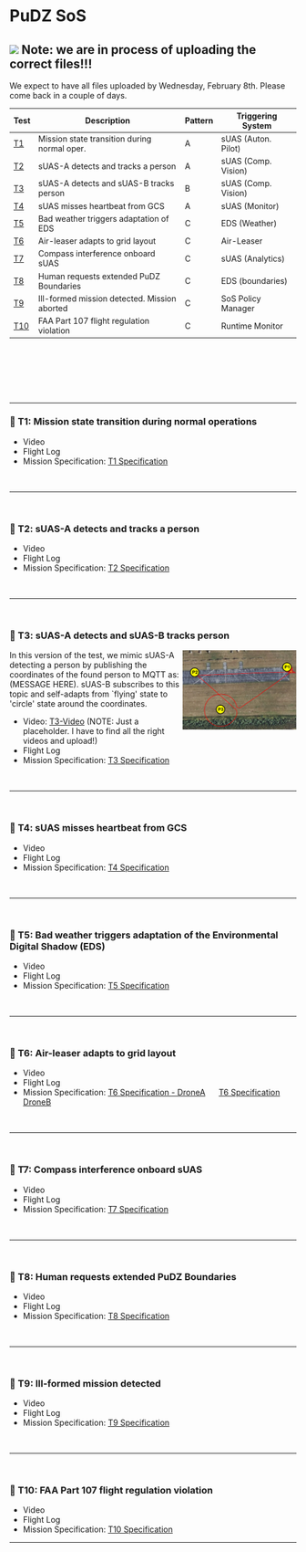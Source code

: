 # PuDZ SoS  
## ![](https://placehold.co/15x15/f03c15/f03c15.png) Note: we are in process of uploading the correct files!!! 
We expect to have all files uploaded by Wednesday, February 8th. Please come back in a couple of days. 


| Test         | Description     | Pattern | Triggering System | 
|--------------|-----------|------------|------------|
| [T1](README.md#t1) | Mission state transition during normal oper.   | A       |sUAS (Auton. Pilot) |
| [T2](README.md#t2) |sUAS-A detects and tracks a person | A       |sUAS (Comp. Vision) |
| [T3](README.md#t3) | sUAS-A detects and sUAS-B tracks person  | B       |sUAS (Comp. Vision)|
| [T4](README.md#t4) |sUAS misses heartbeat from GCS  | A       |sUAS (Monitor) |
| [T5](README.md#t5) | Bad weather triggers adaptation of EDS  | C       |EDS (Weather) |
| [T6](README.md#t6) | Air-leaser adapts to grid layout   | C       |Air-Leaser |
| [T7](README.md#t7) |Compass interference onboard sUAS   | C       |sUAS (Analytics) |
| [T8](README.md#t8) |Human requests extended PuDZ Boundaries | C       |EDS (boundaries)|
| [T9](README.md#t9) | Ill-formed mission detected. Mission aborted   | C       |SoS Policy Manager  |
| [T10](README.md#t10) | FAA Part 107 flight regulation violation  |C       |Runtime Monitor |


<br><br><br><br><br>

---


### :mag_right: T1: Mission state transition during normal operations
<a name="t1"></a>
- Video
- Flight Log
- Mission Specification: [T1 Specification](mission-specs/mission_spec_t1.json)

<br>

--- 

<br>

### :mag_right: T2: sUAS-A detects and tracks a person
<a name="t2"></a>
- Video
- Flight Log
- Mission Specification: [T2 Specification](mission-specs/mission_spec_t2.json)

<br>

--- 

<br>

### :mag_right: T3: sUAS-A detects and sUAS-B tracks person
<a name="t3"></a>
<img align="right" width="200" src="https://github.com/SAREC-Lab/PuDZ/blob/main/images/test1.PNG">
In this version of the test, we mimic sUAS-A detecting a person by publishing the coordinates of the found person to MQTT as:
(MESSAGE HERE). sUAS-B subscribes to this topic and self-adapts from `flying' state to 'circle' state around the coordinates.

- Video: [T3-Video](https://youtu.be/MmwdYf4_4zw)  (NOTE: Just a placeholder. I have to find all the right videos and upload!)
- Flight Log
- Mission Specification: [T3 Specification](mission-specs/mission_spec_t3.json)

<br>

--- 

<br>

### :mag_right: T4: sUAS misses heartbeat from GCS
<a name="t4"></a>
- Video
- Flight Log
- Mission Specification: [T4 Specification](mission-specs/mission_spec_t4.json)

<br>

--- 

<br>

### :mag_right: T5: Bad weather triggers adaptation of the Environmental Digital Shadow (EDS)
<a name="t5"></a>
- Video
- Flight Log
- Mission Specification: [T5 Specification](mission-specs/mission_spec_t5.json)


<br>

--- 

<br>

### :mag_right: T6: Air-leaser adapts to grid layout
<a name="t6"></a>
- Video
- Flight Log
- Mission Specification: [T6 Specification - DroneA](mission-specs/mission_spec_t6A.json) &nbsp;&nbsp;&nbsp;&nbsp; [T6 Specification DroneB](mission-specs/mission_spec_t6B.json)


<br>

--- 

<br>

### :mag_right: T7: Compass interference onboard sUAS
<a name="t7"></a>
- Video
- Flight Log
- Mission Specification: [T7 Specification](mission-specs/mission_spec_t7.json)


<br>

--- 

<br>


### :mag_right: T8: Human requests extended PuDZ Boundaries
<a name="t8"></a>
- Video
- Flight Log
- Mission Specification: [T8 Specification](mission-specs/mission_spec_t8.json)


<br>

--- 

<br>


### :mag_right: T9: Ill-formed mission detected
<a name="t9"></a>
- Video
- Flight Log
- Mission Specification: [T9 Specification](mission-specs/mission_spec_t9.json)

<br>

--- 

<br>


### :mag_right: T10: FAA Part 107 flight regulation violation
<a name="t10"></a>
- Video
- Flight Log
- Mission Specification: [T10 Specification](mission-specs/mission_spec_t10.json)

---

